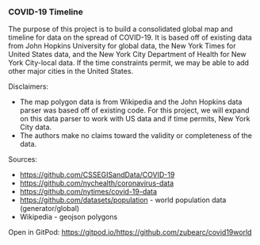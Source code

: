 ### COVID-19 Timeline

The purpose of this project is to build a consolidated global map and timeline for data on the spread of COVID-19. It is based off of existing data from John Hopkins University for global data, the New York Times for United States data, and the New York City Department of Health for New York City-local data. If the time constraints permit, we may be able to add other major cities in the United States.

Disclaimers:
* The map polygon data is from Wikipedia and the John Hopkins data parser was based off of existing code. For this project, we will expand on this data parser to work with US data and if time permits, New York City data.
* The authors make no claims toward the validity or completeness of the data. 

Sources:
* https://github.com/CSSEGISandData/COVID-19
* https://github.com/nychealth/coronavirus-data
* https://github.com/nytimes/covid-19-data
* https://github.com/datasets/population - world population data (generator/global)
* Wikipedia - geojson polygons

Open in GitPod: https://gitpod.io/https://github.com/zubearc/covid19world